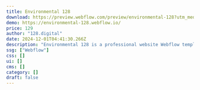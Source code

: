 ```yaml
---
title: Environmental 128
download: https://preview.webflow.com/preview/environmental-128?utm_medium=preview_link&utm_source=dashboard&utm_content=environmental-128&preview=261e5fb6d046818eb055f682a4b2a141&workflow=preview
demo: https://environmental-128.webflow.io/
price: 129
author: "128.digital"
date: 2024-12-01T04:41:30.266Z
description: "Environmental 128 is a professional website Webflow template for eco and nature environmental park websites. It suits national park, ecology, natural, outdoor, activities, nonprofit, donations, visitors center websites."
ssg: ["Webflow"]
css: []
ui: []
cms: []
category: []
draft: false
---
```

